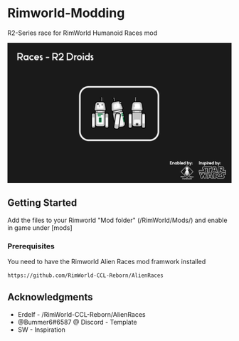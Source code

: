 # Rimworld-Modding
 R2-Series race for RimWorld Humanoid Races mod

 ![Alt text](About/preview.png?raw=true "mod promo image")

## Getting Started

Add the files to your Rimworld "Mod folder" (/RimWorld/Mods/) and enable in game under [mods]

### Prerequisites

You need to have the Rimworld Alien Races mod framwork installed
```
https://github.com/RimWorld-CCL-Reborn/AlienRaces
```

## Acknowledgments

* Erdelf - /RimWorld-CCL-Reborn/AlienRaces
* @Bummer6#6587 @ Discord - Template
* SW - Inspiration
